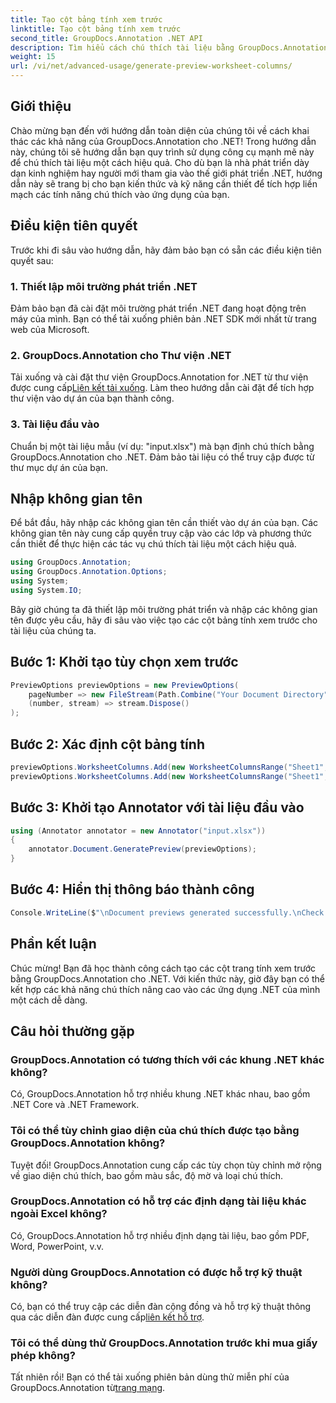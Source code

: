 ```yaml
---
title: Tạo cột bảng tính xem trước
linktitle: Tạo cột bảng tính xem trước
second_title: GroupDocs.Annotation .NET API
description: Tìm hiểu cách chú thích tài liệu bằng GroupDocs.Annotation cho .NET. Hướng dẫn từng bước dành cho nhà phát triển .NET. Tăng cường các ứng dụng của bạn.
weight: 15
url: /vi/net/advanced-usage/generate-preview-worksheet-columns/
---
```

## Giới thiệu
Chào mừng bạn đến với hướng dẫn toàn diện của chúng tôi về cách khai thác các khả năng của GroupDocs.Annotation cho .NET! Trong hướng dẫn này, chúng tôi sẽ hướng dẫn bạn quy trình sử dụng công cụ mạnh mẽ này để chú thích tài liệu một cách hiệu quả. Cho dù bạn là nhà phát triển dày dạn kinh nghiệm hay người mới tham gia vào thế giới phát triển .NET, hướng dẫn này sẽ trang bị cho bạn kiến thức và kỹ năng cần thiết để tích hợp liền mạch các tính năng chú thích vào ứng dụng của bạn.
## Điều kiện tiên quyết
Trước khi đi sâu vào hướng dẫn, hãy đảm bảo bạn có sẵn các điều kiện tiên quyết sau:
### 1. Thiết lập môi trường phát triển .NET
Đảm bảo bạn đã cài đặt môi trường phát triển .NET đang hoạt động trên máy của mình. Bạn có thể tải xuống phiên bản .NET SDK mới nhất từ trang web của Microsoft.
### 2. GroupDocs.Annotation cho Thư viện .NET
 Tải xuống và cài đặt thư viện GroupDocs.Annotation for .NET từ thư viện được cung cấp[Liên kết tải xuống](https://releases.groupdocs.com/annotation/net/). Làm theo hướng dẫn cài đặt để tích hợp thư viện vào dự án của bạn thành công.
### 3. Tài liệu đầu vào
Chuẩn bị một tài liệu mẫu (ví dụ: "input.xlsx") mà bạn định chú thích bằng GroupDocs.Annotation cho .NET. Đảm bảo tài liệu có thể truy cập được từ thư mục dự án của bạn.

## Nhập không gian tên
Để bắt đầu, hãy nhập các không gian tên cần thiết vào dự án của bạn. Các không gian tên này cung cấp quyền truy cập vào các lớp và phương thức cần thiết để thực hiện các tác vụ chú thích tài liệu một cách hiệu quả.

```csharp
using GroupDocs.Annotation;
using GroupDocs.Annotation.Options;
using System;
using System.IO;
```

Bây giờ chúng ta đã thiết lập môi trường phát triển và nhập các không gian tên được yêu cầu, hãy đi sâu vào việc tạo các cột bảng tính xem trước cho tài liệu của chúng ta.
## Bước 1: Khởi tạo tùy chọn xem trước
```csharp
PreviewOptions previewOptions = new PreviewOptions(
    pageNumber => new FileStream(Path.Combine("Your Document Directory", $"cells_page{pageNumber}.png"), FileMode.Create),
    (number, stream) => stream.Dispose()
);
```
## Bước 2: Xác định cột bảng tính
```csharp
previewOptions.WorksheetColumns.Add(new WorksheetColumnsRange("Sheet1", 2, 3));
previewOptions.WorksheetColumns.Add(new WorksheetColumnsRange("Sheet1", 1, 1));
```
## Bước 3: Khởi tạo Annotator với tài liệu đầu vào
```csharp
using (Annotator annotator = new Annotator("input.xlsx"))
{
    annotator.Document.GeneratePreview(previewOptions);
}
```
## Bước 4: Hiển thị thông báo thành công
```csharp
Console.WriteLine($"\nDocument previews generated successfully.\nCheck output in {"Your Document Directory"}.");
```

## Phần kết luận
Chúc mừng! Bạn đã học thành công cách tạo các cột trang tính xem trước bằng GroupDocs.Annotation cho .NET. Với kiến thức này, giờ đây bạn có thể kết hợp các khả năng chú thích nâng cao vào các ứng dụng .NET của mình một cách dễ dàng.
## Câu hỏi thường gặp
### GroupDocs.Annotation có tương thích với các khung .NET khác không?
Có, GroupDocs.Annotation hỗ trợ nhiều khung .NET khác nhau, bao gồm .NET Core và .NET Framework.
### Tôi có thể tùy chỉnh giao diện của chú thích được tạo bằng GroupDocs.Annotation không?
Tuyệt đối! GroupDocs.Annotation cung cấp các tùy chọn tùy chỉnh mở rộng về giao diện chú thích, bao gồm màu sắc, độ mờ và loại chú thích.
### GroupDocs.Annotation có hỗ trợ các định dạng tài liệu khác ngoài Excel không?
Có, GroupDocs.Annotation hỗ trợ nhiều định dạng tài liệu, bao gồm PDF, Word, PowerPoint, v.v.
### Người dùng GroupDocs.Annotation có được hỗ trợ kỹ thuật không?
 Có, bạn có thể truy cập các diễn đàn cộng đồng và hỗ trợ kỹ thuật thông qua các diễn đàn được cung cấp[liên kết hỗ trợ](https://forum.groupdocs.com/c/annotation/10).
### Tôi có thể dùng thử GroupDocs.Annotation trước khi mua giấy phép không?
 Tất nhiên rồi! Bạn có thể tải xuống phiên bản dùng thử miễn phí của GroupDocs.Annotation từ[trang mạng](https://releases.groupdocs.com/).